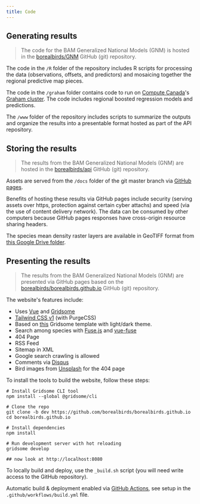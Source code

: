 ```yaml
---
title: Code
---
```


## Generating results

> The code for the BAM Generalized National Models (GNM) is hosted in the [borealbirds/GNM](https://github.com/borealbirds/GNM) GitHub (git) repository.

The code in the `/R` folder of the repository includes R scripts for
processing the data (observations, offsets, and predictors)
and mosaicing together the regional predictive map pieces.

The code in the `/graham` folder contains
code to run on [Compute Canada](https://www.computecanada.ca/)'s
[Graham cluster](https://docs.computecanada.ca/wiki/Graham).
The code includes regional boosted regression models and predictions.

The `/www` folder of the repository includes scripts to summarize
the outputs and organize the results into a presentable format
hosted as part of the API repository.

## Storing the results

> The results from the BAM Generalized National Models (GNM) are hosted in the [borealbirds/api](https://github.com/borealbirds/api) GitHub (git) repository.

Assets are served from the `/docs` folder of the git master branch via [GitHub pages](https://pages.github.com/).

Benefits of hosting these results via GitHub pages include security (serving assets over https, protection against certain cyber attachs)
and speed (via the use of content delivery network).
The data can be consumed by other computers because GitHub pages responses
have cross-origin resource sharing headers.

The species mean density raster layers are available in GeoTIFF format from [this Google Drive folder](https://drive.google.com/drive/folders/1exWa6vfhGo1DNUL4ei2baDz77as7jYzY?usp=sharing).

## Presenting the results

> The results from the BAM Generalized National Models (GNM) are presented via GitHub pages based on the [borealbirds/borealbirds.github.io](https://github.com/borealbirds/borealbirds.github.io/) GitHub (git) repository.

The website's features include:

- Uses [Vue](https://vuejs.org/) and [Gridsome](https://gridsome.org/)
- [Tailwind CSS v1](https://tailwindcss.com) (with PurgeCSS)
- Based on [this](https://github.com/drehimself/gridsome-portfolio-starter) Gridsome template with light/dark theme.
- Search among species with [Fuse.js](https://fusejs.io) and [vue-fuse](https://github.com/shayneo/vue-fuse)
- 404 Page
- RSS Feed
- Sitemap in XML
- Google search crawling is allowed
- Comments via [Disqus](https://disqus.com/)
- Bird images from [Unsplash](https://unsplash.com/collections/9507373/birds) for the 404 page

To install the tools to build the website, follow these steps:

```
# Install Gridsome CLI tool
npm install --global @gridsome/cli

# Clone the repo
git clone -b dev https://github.com/borealbirds/borealbirds.github.io
cd borealbirds.github.io

# Install dependencies
npm install

# Run development server with hot reloading
gridsome develop

## now look at http://localhost:8080
```

To locally build and deploy, use the `_build.sh` script (you will need write access to the GitHub repository).

Automatic build & deployment enabled via [GitHub Actions](https://github.com/borealbirds/borealbirds.github.io/actions),
see setup in the `.github/workflows/build.yml` file.
